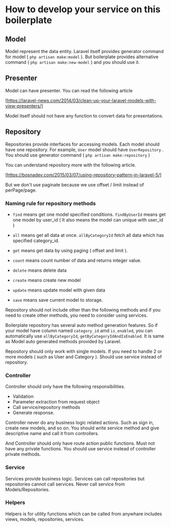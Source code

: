 # How to develop your service on this boilerplate


## Model

Model represent the data entity. Laravel itself provides generator command for model ( `php artisan make:model` ). But boilerplate provides alternative command ( `php artisan make:new-model` ) and you should use it.

## Presenter

Model can have presenter. You can read the following article

[https://laravel-news.com/2014/03/clean-up-your-laravel-models-with-view-presenters/]

Model itself should not have any function to convert data for presentations.

## Repository

Repositories provide interfaces for accessing models. Each model should have one repository. For example, `User` model should have `UserRepository` . 
You should use generator command ( `php artisan make:repository` )

You can understand repository more with the following article.

[https://bosnadev.com/2015/03/07/using-repository-pattern-in-laravel-5/]

But we don't use paginate because we use offset / limit instead of perPage/page.

### Naming rule for repository methods

* `find` means get one model specified conditions. `findByUserId` means get one model by user_id ( It also means the model can unique with user_id )

* `all` means get all data at once. `allByCategoryId` fetch all data which has specified category_id.

* `get` means get data by using paging ( offset and limit ). 

* `count` means count number of data and returns integer value.

* `delete` means delete data

* `create` means create new model

* `update` means update model with given data

* `save` means save current model to storage.

Repository should not include other than the following methods and if you need to create other methods, you need to consider using services.

Boilerplate repository has several auto method generation features. So if your model have column named `category_id` amd `is_enabled`, you can automatically use `allByCategoryId`, `getByCategoryIdAndIsEnabled`. It is same as Model auto generated methods provided by Laravel.

Repository should only work with single models. If you need to handle 2 or more models ( such as User and Category ). Should use service instead of repository.

### Controller

Controller should only have the following responsibilities.

* Validation
* Parameter extraction from request object
* Call service/repository methods
* Generate response.

Controller never do any business logic related actions. Such as sign in, create new models, and so on. You should write service method and give descriptive name and call it from controllers.

And Controller should only have route action public functions. Must not have any private functions. You should use service instead of controller private methods.


### Service

Services provide business logic. Services can call repositories but repositories cannot call services. Never call service from Models/Repositories.


### Helpers

Helpers is for utility functions which can be called from anywhare includes views, models, repositories, services.
